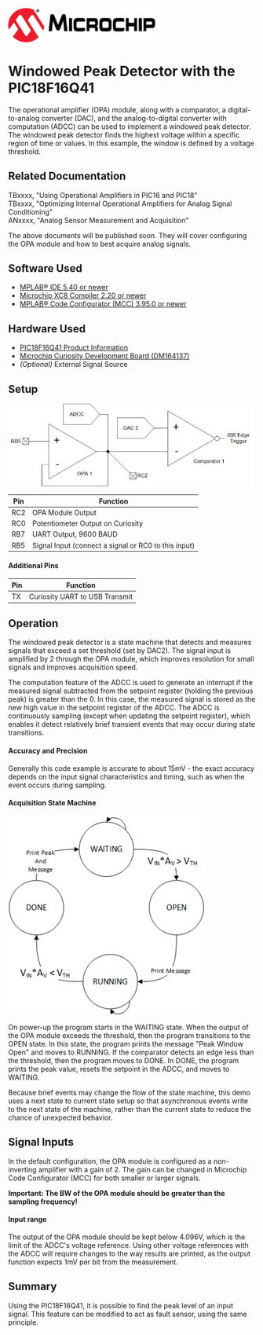 <!-- Please do not change this html logo with link -->
<a href="https://www.microchip.com" rel="nofollow"><img src="images/microchip.png" alt="MCHP" width="300"/></a>

# Windowed Peak Detector with the PIC18F16Q41
The operational amplifier (OPA) module, along with a comparator, a digital-to-analog converter (DAC), and the analog-to-digital converter with computation (ADCC) can be used to implement a windowed peak detector. The windowed peak detector finds the highest voltage within a specific region of time or values. In this example, the window is defined by a voltage threshold.

## Related Documentation

TBxxxx, "Using Operational Amplifiers in PIC16 and PIC18"<br>
TBxxxx, "Optimizing Internal Operational Amplifiers for Analog Signal Conditioning"<br>
ANxxxx, "Analog Sensor Measurement and Acquisition"

The above documents will be published soon. They will cover configuring the OPA module and how to best acquire analog signals.
## Software Used

* <a href="http://www.microchip.com/mplab/mplab-x-ide">MPLAB® IDE 5.40 or newer</a>
* <a href="https://www.microchip.com/mplab/compilers">Microchip XC8 Compiler 2.20 or newer</a>
* <a href="https://www.microchip.com/mplab/mplab-code-configurator">MPLAB® Code Configurator (MCC) 3.95.0 or newer</a>

## Hardware Used

* <a href="https://www.microchip.com/wwwproducts/en/PIC18F16Q41">PIC18F16Q41 Product Information</a><br>
* <a href="https://www.microchip.com/DevelopmentTools/ProductDetails/PartNO/DM164137"> Microchip Curiosity Development Board (DM164137) </a>
* *(Optional)* External Signal Source

## Setup

<img src="images/diagram.png" alt="schematic" width="500px" /><br>

| Pin | Function
| --- | --------
| RC2 | OPA Module Output
| RC0 | Potentiometer Output on Curiosity
| RB7 | UART Output, 9600 BAUD
| RB5 | Signal Input (connect a signal or RC0 to this input)

#### Additional Pins

| Pin | Function
| --- | --------
| TX  | Curiosity UART to USB Transmit

## Operation
The windowed peak detector is a state machine that detects and measures signals that exceed a set threshold (set by DAC2). The signal input is amplified by 2 through the OPA module, which improves resolution for small signals and improves acquisition speed.

 The computation feature of the ADCC is used to generate an interrupt if the measured signal subtracted from the setpoint register (holding the previous peak) is greater than the 0. In this case, the measured signal is stored as the new high value in the setpoint register of the ADCC. The ADCC is continuously sampling (except when updating the setpoint register), which enables it detect relatively brief transient events that may occur during state transitions.

#### Accuracy and Precision
Generally this code example is accurate to about 15mV - the exact accuracy depends on the input signal characteristics and timing, such as when the event occurs during sampling.

#### Acquisition State Machine
<img src="images/stateMachine.png" alt="state machine drawing" width="400px" /><br>

On power-up the program starts in the WAITING state. When the output of the OPA module exceeds the threshold, then the program transitions to the OPEN state. In this state, the program prints the message "Peak Window Open" and moves to RUNNING. If the comparator detects an edge less than the threshold, then the program moves to DONE. In DONE, the program prints the peak value, resets the setpoint in the ADCC, and moves to WAITING.

Because brief events may change the flow of the state machine, this demo uses a next state to current state setup so that asynchronous events write to the next state of the machine, rather than the current state to reduce the chance of unexpected behavior.

## Signal Inputs
In the default configuration, the OPA module is configured as a non-inverting amplifier with a gain of 2. The gain can be changed in Microchip Code Configurator (MCC) for both smaller or larger signals.

**Important: The BW of the OPA module should be greater than the sampling frequency!**

#### Input range
The output of the OPA module should be kept below 4.096V, which is the limit of the ADCC's voltage reference. Using other voltage references with the ADCC will require changes to the way results are printed, as the output function expects 1mV per bit from the measurement.

## Summary
Using the PIC18F16Q41, it is possible to find the peak level of an input signal. This feature can be modified to act as fault sensor, using the same principle.
